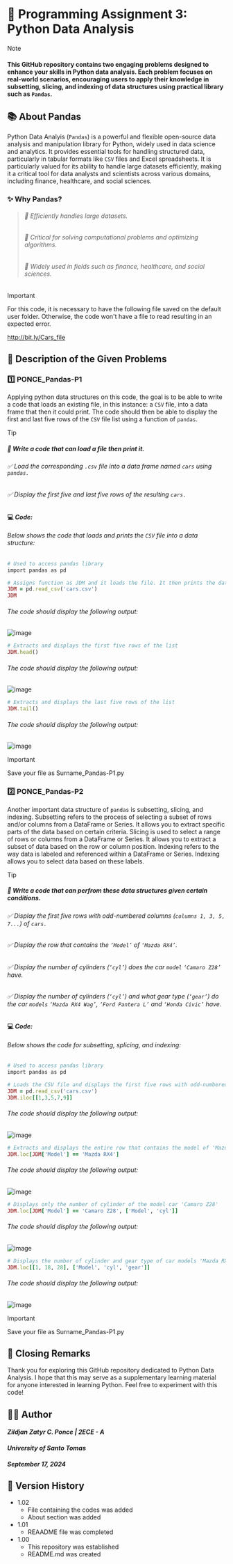 # 📝 Programming Assignment 3: Python Data Analysis
> [!NOTE]
> #### This GitHub repository contains two engaging problems designed to enhance your skills in Python data analysis. Each problem focuses on real-world scenarios, encouraging users to apply their knowledge in subsetting, slicing, and indexing of data structures using practical library such as ```Pandas```. 

## 📚 About Pandas
Python Data Analyis (```Pandas```) is a powerful and flexible open-source data analysis and manipulation library for Python, widely used in data science and analytics. It provides essential tools for handling structured data, particularly in tabular formats like ```CSV``` files and Excel spreadsheets. It is particularly valued for its ability to handle large datasets efficiently, making it a critical tool for data analysts and scientists across various domains, including finance, healthcare, and social sciences. 
### ✨ Why Pandas? 
> ###### 🔹 Efficiently handles large datasets.
> ###### 🔹 Critical for solving computational problems and optimizing algorithms.
> ###### 🔹 Widely used in fields such as finance, healthcare, and social sciences.

> [!IMPORTANT]
> For this code, it is necessary to have the following file saved on the default user folder. Otherwise, the code won't have a file to read resulting in an expected error.
> 
> http://bit.ly/Cars_file


## 📑 Description of the Given Problems
### 1️⃣ PONCE_Pandas-P1
Applying python data structures on this code, the goal is to be able to write a code that loads an existing file, in this instance: a ```CSV``` file, into a data frame that then it could print. The code should then be able to display the first and last five rows of the ```CSV``` file list using a function of ```pandas```.
> [!TIP]
> ##### 🎯 **Write a code that can load a file then print it.**
> ###### ✅ *Load the corresponding ```.csv``` file into a data frame named ```cars``` using ```pandas.```*
> ###### ✅ *Display the first five and last five rows of the resulting ```cars.```*

#### 💻 *Code:*
###### *Below shows the code that loads and prints the ```CSV``` file into a data structure:*
```Ruby
# Used to access pandas library
import pandas as pd

# Assigns function as JDM and it loads the file. It then prints the data structure
JDM = pd.read_csv('cars.csv')
JDM
```
###### *The code should display the following output:*
![image](https://github.com/user-attachments/assets/32aff050-9ecc-4040-960f-ff5311017b51)

```Ruby
# Extracts and displays the first five rows of the list
JDM.head()
```
###### *The code should display the following output:*
![image](https://github.com/user-attachments/assets/e32a70ab-4ba6-4675-868e-5631fcffdf7c)

```Ruby
# Extracts and displays the last five rows of the list
JDM.tail()
```
###### *The code should display the following output:*
![image](https://github.com/user-attachments/assets/6919124b-6c45-430c-821e-dab43f57033d)

> [!IMPORTANT]
> Save your file as Surname_Pandas-P1.py

### 2️⃣ PONCE_Pandas-P2
Another important data structure of ```pandas``` is subsetting, slicing, and indexing. Subsetting refers to the process of selecting a subset of rows and/or columns from a DataFrame or Series. It allows you to extract specific parts of the data based on certain criteria. Slicing is used to select a range of rows or columns from a DataFrame or Series. It allows you to extract a subset of data based on the row or column position. Indexing refers to the way data is labeled and referenced within a DataFrame or Series. Indexing allows you to select data based on these labels. 
> [!TIP]
> ##### 🎯 **Write a code that can perfrom these data structures given certain conditions.** 
> ###### ✅ *Display the first five rows with odd-numbered columns (```columns 1, 3, 5, 7...```) of ```cars.```*
> ###### ✅ *Display the row that contains the ```‘Model’``` of ```‘Mazda RX4’```.*
> ###### ✅ *Display the number of cylinders (```‘cyl’```) does the car ```model``` ```‘Camaro Z28’``` have.*
> ###### ✅ *Display the number of cylinders (```‘cyl’```) and what gear type (```‘gear’```) do the car ```models``` ```‘Mazda RX4 Wag’```, ```‘Ford Pantera L’``` and ```‘Honda Civic’``` have.*

#### 💻 *Code:*
###### *Below shows the code for subsetting, splicing, and indexing:*
```Ruby
# Used to access pandas library
import pandas as pd

# Loads the CSV file and displays the first five rows with odd-numbered columns
JDM = pd.read_csv('cars.csv')
JDM.iloc[[1,3,5,7,9]]
```
###### *The code should display the following output:*
![image](https://github.com/user-attachments/assets/9b2a4c3e-de07-4ca2-ab34-20519aed1efd)

```Ruby
# Extracts and displays the entire row that contains the model of 'Mazda RX4'
JDM.loc[JDM['Model'] == 'Mazda RX4'] 
```
###### *The code should display the following output:*
![image](https://github.com/user-attachments/assets/7abe9693-de24-4799-b409-b3d58f15d9a7)

```Ruby
# Displays only the number of cylinder of the model car 'Camaro Z28'
JDM.loc[JDM['Model'] == 'Camaro Z28', ['Model', 'cyl']]
```
###### *The code should display the following output:*
![image](https://github.com/user-attachments/assets/9a84ba56-738e-4c2e-98e9-2dc6c653b1c8)

```Ruby
# Displays the number of cylinder and gear type of car models 'Mazda RX4 Wag', ‘Ford Pantera L’, and ‘Honda Civic’
JDM.loc[[1, 18, 28], ['Model', 'cyl', 'gear']]
```
###### *The code should display the following output:*
![image](https://github.com/user-attachments/assets/6e6dac91-872d-477c-a635-a65300ed5d14)
> [!IMPORTANT]
> Save your file as Surname_Pandas-P1.py


## 🔐 Closing Remarks
Thank you for exploring this GitHub repository dedicated to Python Data Analysis. I hope that this may serve as a supplementary learning material for anyone interested in learning Python. Feel free to experiment with this code!

## 👨‍💻 Author
#### *Zildjan Zatyr C. Ponce | 2ECE - A* 
#### *University of Santo Tomas*
#### *September 17, 2024*

## 🔑 Version History
- 1.02
  - File containing the codes was added
  - About section was added
- 1.01
  - REAADME file was completed
- 1.00
  - This repository was established
  - README.md was created
